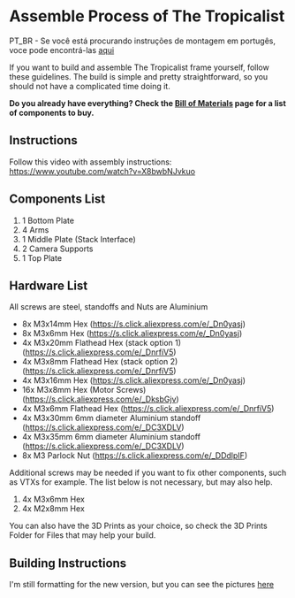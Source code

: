 # Assemble Process of The Tropicalist

PT_BR - Se você está procurando instruções de montagem em portugês, voce pode encontrá-las [aqui][1]

If you want to build and assemble The Tropicalist frame yourself, follow these guidelines. The build is simple and pretty straightforward, so you should not have a complicated time doing it. 

**Do you already have everything? Check the [Bill of Materials][2] page for a list of components to buy.**

## Instructions
Follow this video with assembly instructions:
https://www.youtube.com/watch?v=X8bwbNJvkuo

## Components List
1. 1 Bottom Plate
2. 4 Arms
3. 1 Middle Plate (Stack Interface)
4. 2 Camera Supports
5. 1 Top Plate

## Hardware List
All screws are steel, standoffs and Nuts are Aluminium

- 8x M3x14mm Hex (https://s.click.aliexpress.com/e/_Dn0yasj)
- 8x M3x6mm Hex (https://s.click.aliexpress.com/e/_Dn0yasj)
- 4x M3x20mm Flathead Hex (stack option 1) (https://s.click.aliexpress.com/e/_DnrfiV5) 
- 4x M3x8mm Flathead Hex (stack option 2) (https://s.click.aliexpress.com/e/_DnrfiV5)
- 4x M3x16mm Hex (https://s.click.aliexpress.com/e/_Dn0yasj)
- 16x M3x8mm Hex (Motor Screws) (https://s.click.aliexpress.com/e/_DksbGjv)
- 4x M3x6mm Flathead Hex (https://s.click.aliexpress.com/e/_DnrfiV5)
- 4x M3x30mm 6mm diameter Aluminium standoff (https://s.click.aliexpress.com/e/_DC3XDLV)
- 4x M3x35mm 6mm diameter Aluminium standoff (https://s.click.aliexpress.com/e/_DC3XDLV)
- 8x M3 Parlock Nut (https://s.click.aliexpress.com/e/_DDdlpIF)

Additional screws may be needed if you want to fix other components, such as VTXs for example. The list below is not necessary, but may also help.

1. 4x M3x6mm Hex
2. 4x M2x8mm Hex

You can also have the 3D Prints as your choice, so check the 3D Prints Folder for Files that may help your build.

## Building Instructions

I'm still formatting for the new version, but you can see the pictures [here][1]



[1]: https://tropicalfpv.com/the-tropicalist-welcome/
[2]: https://github.com/tropicalfpv/the-tropicalist/blob/main/BOM.md
